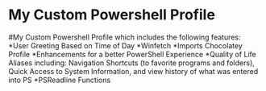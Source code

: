 # My Custom Powershell Profile

#My Custom Powershell Profile which includes the following features:
*User Greeting Based on Time of Day
*Winfetch
*Imports Chocolatey Profile
*Enhancements for a better PowerShell Experience
*Quality of Life Aliases including: Navigation Shortcuts (to favorite programs and folders), Quick Access to System Information, and view history of what was entered into PS
*PSReadline Functions
